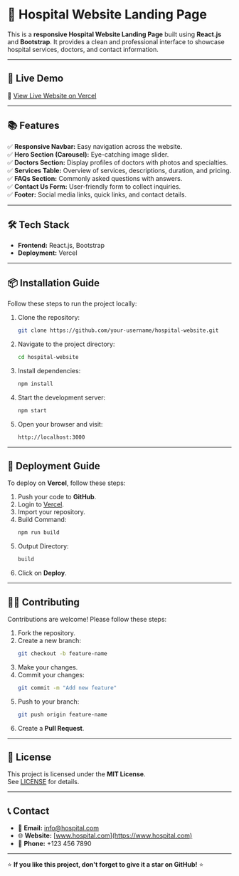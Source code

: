 # 🏥 Hospital Website Landing Page

This is a **responsive Hospital Website Landing Page** built using **React.js** and **Bootstrap**. It provides a clean and professional interface to showcase hospital services, doctors, and contact information.

---

## 🚀 **Live Demo**

🔗 [View Live Website on Vercel](https://your-deployed-url.vercel.app/)

---

## 📚 **Features**

✅ **Responsive Navbar:** Easy navigation across the website.  
✅ **Hero Section (Carousel):** Eye-catching image slider.  
✅ **Doctors Section:** Display profiles of doctors with photos and specialties.  
✅ **Services Table:** Overview of services, descriptions, duration, and pricing.  
✅ **FAQs Section:** Commonly asked questions with answers.  
✅ **Contact Us Form:** User-friendly form to collect inquiries.  
✅ **Footer:** Social media links, quick links, and contact details.  

---

## 🛠️ **Tech Stack**

- **Frontend:** React.js, Bootstrap  
- **Deployment:** Vercel  

---

## 📦 **Installation Guide**

Follow these steps to run the project locally:

1. Clone the repository:
    ```bash
    git clone https://github.com/your-username/hospital-website.git
    ```
2. Navigate to the project directory:
    ```bash
    cd hospital-website
    ```
3. Install dependencies:
    ```bash
    npm install
    ```
4. Start the development server:
    ```bash
    npm start
    ```
5. Open your browser and visit:
    ```bash
    http://localhost:3000
    ```

---

## 🚀 **Deployment Guide**

To deploy on **Vercel**, follow these steps:

1. Push your code to **GitHub**.
2. Login to [Vercel](https://vercel.com/).
3. Import your repository.
4. Build Command:
    ```bash
    npm run build
    ```
5. Output Directory:
    ```bash
    build
    ```
6. Click on **Deploy**.

---

## 🧑‍💻 **Contributing**

Contributions are welcome! Please follow these steps:

1. Fork the repository.
2. Create a new branch:
    ```bash
    git checkout -b feature-name
    ```
3. Make your changes.
4. Commit your changes:
    ```bash
    git commit -m "Add new feature"
    ```
5. Push to your branch:
    ```bash
    git push origin feature-name
    ```
6. Create a **Pull Request**.

---

## 📄 **License**

This project is licensed under the **MIT License**.  
See [LICENSE](LICENSE) for details.

---

## 📞 **Contact**

- 📧 **Email:** info@hospital.com  
- 🌐 **Website:** [www.hospital.com](https://www.hospital.com)  
- 📱 **Phone:** +123 456 7890  

---

⭐ **If you like this project, don't forget to give it a star on GitHub!** ⭐
